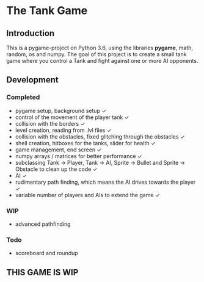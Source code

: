 # The Tank Game

## Introduction
This is a pygame-project on Python 3.6, using the libraries **pygame**, math, random, os and numpy.
The goal of this project is to create a small tank game where you control a Tank and fight against one or more AI opponents.

## Development

### Completed
- pygame setup, background setup ✓
- control of the movement of the player tank ✓
- collision with the borders ✓
- level creation, reading from .lvl files ✓
- collision with the obstacles, fixed glitching through the obstacles ✓
- shell creation, hitboxes for the tanks, slider for health ✓
- game management, end screen ✓
- numpy arrays / matrices for better performance ✓
- subclassing Tank -> Player, Tank -> AI, Sprite -> Bullet and Sprite -> Obstacle to clean up the code ✓
- AI ✓
- rudimentary path finding, which means the AI drives towards the player ✓
- variable number of players and AIs to extend the game ✓

### WIP
- advanced pathfinding

### Todo
- scoreboard and roundup

## THIS GAME IS WIP
